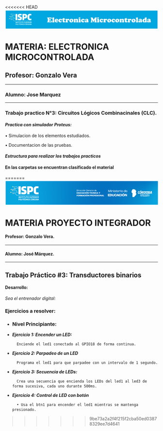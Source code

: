 <<<<<<< HEAD
![alt text](</Recursos/Visual/Logo EM.png>)

# MATERIA: ELECTRONICA MICROCONTROLADA
## Profesor: Gonzalo Vera
___
### Alumno: Jose Marquez
___

### **Trabajo practico N°3: Circuitos Lógicos Combinacinales (CLC).**


#### ***Practica con simulador Proteus:***  


• Simulacion de los elementos estudiados.  

• Documentacion de las pruebas.  

#### ***Estructura para realizar los trabajos practicos***  

#### En las carpetas se encuentran clasificado el material
=======
![alt text](../Recursos/Banner-ispc.png)

# MATERIA PROYECTO INTEGRADOR

#### Profesor: Gonzalo Vera.  
-------------------------------------
#### Alumno: José Márquez.
-------------------------------------
## Trabajo Práctico #3: Transductores binarios  

#### Desarrollo:  

*Sea el entrenador digital:*  

### Ejercicios a resolver:  

- ### Nivel Principiante:  

- ***Ejercicio 1: Encender un LED:***

        Enciende el led1 conectado al GPIO18 de forma continua.  

- ***Ejercicio 2: Parpadeo de un LED***  

        Programa el led1 para que parpadee con un intervalo de 1 segundo.  

- ***Ejercicio 3: Secuencia de LEDs:***

        Crea una secuencia que encienda los LEDs del led1 al led3 de forma sucesiva, cada uno durante 500ms.  

- ***Ejercicio 4: Control de LED con botón***  

        • Usa el btn1 para encender el led1 mientras se mantenga presionado.
>>>>>>> 9be73a2a2f4f215f2cba50ed03878329ee7d4641

